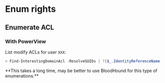 # Enum rights

## Enumerate ACL

### With PowerView

List modify ACLs for user `XXX`:

```powershell
> Find-InterestingDomainAcl -ResolveGUIDs | ?{$_.IdentityReferenceName -match "XXX"}
```

\*\*This takes a long time, may be better to use BloodHound for this type of enumerations.\*\*



